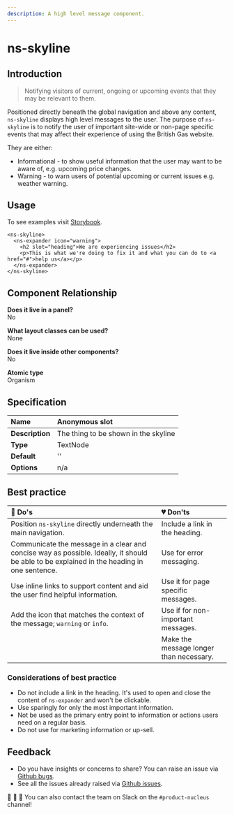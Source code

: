 ```yaml
---
description: A high level message component.
---
```


# ns-skyline

## Introduction

> Notifying visitors of current, ongoing or upcoming events that they may be relevant to them.

Positioned directly beneath the global navigation and above any content, `ns-skyline` displays high level messages to the user.  The purpose of `ns-skyline` is to notify the user of important site-wide or non-page specific events that may affect their experience of using the British Gas website.

They are either:

* Informational - to show useful information that the user may want to be aware of, e.g. upcoming price changes.
* Warning - to warn users of potential upcoming or current issues e.g. weather warning.

## Usage

To see examples visit [Storybook](https://britishgas.co.uk/nucleus/demo/index.html?path=/story/ns-skyline--singular).

```markup
<ns-skyline>
  <ns-expander icon="warning">
    <h2 slot="heading">We are experiencing issues</h2>
    <p>This is what we're doing to fix it and what you can do to <a href="#">help us</a></p>
  </ns-expander>
</ns-skyline>
```

## Component Relationship

**Does it live in a panel?**  
No

**What layout classes can be used?**  
None

**Does it live inside other components?**  
No

**Atomic type**  
Organism

## Specification

| **Name** | Anonymous slot |
| :--- | :--- |
| **Description** | The thing to be shown in the skyline |
| **Type** | TextNode |
| **Default** | '' |
| **Options** | n/a |

## Best practice

| 💚 Do's | 💔 Don'ts |
| :--- | :--- |
| Position `ns-skyline` directly underneath the main navigation. | Include a link in the heading. |
| Communicate the message in a clear and concise way as possible. Ideally, it should be able to be explained in the heading in one sentence. | Use for error messaging. |
| Use inline links to support content and aid the user find helpful information. | Use it for page specific messages. |
| Add the icon that matches the context of the message; `warning` or `info`. | Use if for non-important messages. |
|  | Make the message longer than necessary. |

### Considerations of best practice

* Do not include a link in the heading. It's used to open and close the content of `ns-expander` and won't be clickable.
* Use sparingly for only the most important information.
* Not be used as the primary entry point to information or actions users need on a regular basis.
* Do not use for marketing information or up-sell.

## Feedback

* Do you have insights or concerns to share? You can raise an issue via [Github bugs](https://github.com/ConnectedHomes/nucleus/issues/new?assignees=&labels=Bug&template=a--bug-report.md&title=[bug]%20[ns-skyline]).
* See all the issues already raised via [Github issues](https://github.com/connectedHomes/nucleus/issues?utf8=%E2%9C%93&q=is%3Aopen+is%3Aissue+label%3ABug+[ns-skyline]).

💩 🎉 🦄 You can also contact the team on Slack on the `#product-nucleus` channel!
